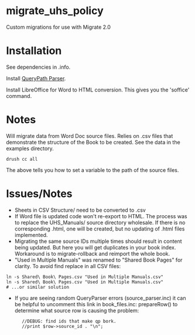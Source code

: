 migrate_uhs_policy
==================

Custom migrations for use with Migrate 2.0

# Installation #

See dependencies in .info.

Install [QueryPath Parser](http://querypath.org/).

Install LibreOffice for Word to HTML conversion. This gives you the  'soffice' command.

# Notes #

Will migrate data from Word Doc source files.  Relies on .csv files that demonstrate the structure of the Book to be created. See the data in the examples directory.

```
drush cc all
```
The above tells you how to set a variable to the path of the source files.

# Issues/Notes #

* Sheets in CSV Structure/ need to be converted to .csv
* If Word file is updated code won't re-export to HTML.  The process was to replace the UHS_Manuals/ source directory wholesale. If there is no corresponding .html, one will be created, but no updating of .html files implemented.
* Migrating the same source IDs multiple times should result in content being updated. But here you will get duplicates in your book index. Workaround is to migrate-rollback and reimport the whole book.
* "Used in Multiple Manuals" was renamed to "Shared Book Pages" for clarity.  To avoid find replace in all CSV files:
```
ln -s Shared\ Book\ Pages.csv "Used in Multiple Manuals.csv"
ln -s Shared\ Book\ Pages.csv "Used in Multiple Manuals.csv"
# ...or similar solution
```
* If you are seeing random QueryParser errors (source_parser.inc) it can be helpful to uncomment this link in book_files.inc: prepareRow() to determine what source row is causing the problem:
```
      //DEBUG: find ids that make qp bork.
      //print $row->source_id . "\n";
```